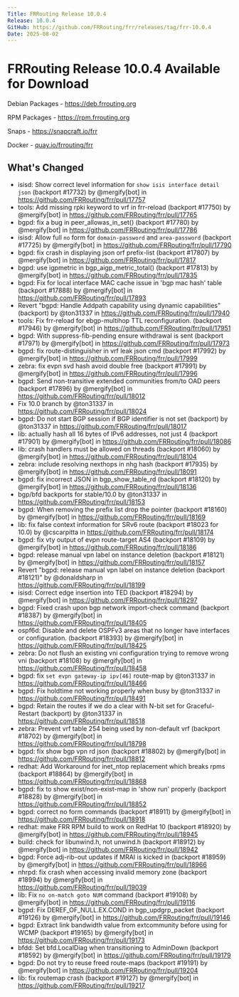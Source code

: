 ```yaml
---
Title: FRRouting Release 10.0.4
Release: 10.0.4
GitHub: https://github.com/FRRouting/frr/releases/tag/frr-10.0.4
Date: 2025-08-02
---
```


FRRouting Release 10.0.4 Available for Download
===============================================

Debian Packages - https://deb.frrouting.org

RPM Packages - https://rpm.frrouting.org

Snaps - https://snapcraft.io/frr

Docker - [quay.io/frrouting/frr](https://quay.io/repository/frrouting/frr/manifest/sha256:cfcc88edb6ae95ef87589c87d26f7f0343ffbb79b6a2dafa9357f807ab81bb06)

## What's Changed

* isisd: Show correct level information for `show isis interface detail json` (backport #17732) by @mergify[bot] in https://github.com/FRRouting/frr/pull/17757
* tools: Add missing rpki keyword to vrf in frr-reload (backport #17750) by @mergify[bot] in https://github.com/FRRouting/frr/pull/17765
* bgpd: fix a bug in peer_allowas_in_set() (backport #17780) by @mergify[bot] in https://github.com/FRRouting/frr/pull/17786
* isisd: Allow full `no` form for `domain-password` and `area-password` (backport #17725) by @mergify[bot] in https://github.com/FRRouting/frr/pull/17790
* bgpd: fix crash in displaying json orf prefix-list (backport #17807) by @mergify[bot] in https://github.com/FRRouting/frr/pull/17817
* bgpd: use igpmetric in bgp_aigp_metric_total() (backport #17813) by @mergify[bot] in https://github.com/FRRouting/frr/pull/17835
* bgpd: Fix for local interface MAC cache issue in 'bgp mac hash' table (backport #17888) by @mergify[bot] in https://github.com/FRRouting/frr/pull/17893
* Revert "bgpd: Handle Addpath capability using dynamic capabilities" (backport) by @ton31337 in https://github.com/FRRouting/frr/pull/17940
* tools: Fix frr-reload for ebgp-multihop TTL reconfiguration. (backport #17946) by @mergify[bot] in https://github.com/FRRouting/frr/pull/17951
* bgpd: With suppress-fib-pending ensure withdrawal is sent (backport #17971) by @mergify[bot] in https://github.com/FRRouting/frr/pull/17973
* bgpd: fix route-distinguisher in vrf leak json cmd (backport #17992) by @mergify[bot] in https://github.com/FRRouting/frr/pull/17999
* zebra: fix evpn svd hash avoid double free (backport #17991) by @mergify[bot] in https://github.com/FRRouting/frr/pull/17996
* bgpd: Send non-transitive extended communities from/to OAD peers (backport #17896) by @mergify[bot] in https://github.com/FRRouting/frr/pull/18012
* Fix 10.0 branch by @ton31337 in https://github.com/FRRouting/frr/pull/18024
* bgpd: Do not start BGP session if BGP identifier is not set (backport) by @ton31337 in https://github.com/FRRouting/frr/pull/18017
* lib: actually hash all 16 bytes of IPv6 addresses, not just 4 (backport #17901) by @mergify[bot] in https://github.com/FRRouting/frr/pull/18086
* lib: crash handlers must be allowed on threads (backport #18060) by @mergify[bot] in https://github.com/FRRouting/frr/pull/18104
* zebra: include resolving nexthops in nhg hash (backport #17935) by @mergify[bot] in https://github.com/FRRouting/frr/pull/18091
* bgpd: fix incorrect JSON in bgp_show_table_rd (backport #18120) by @mergify[bot] in https://github.com/FRRouting/frr/pull/18136
* bgp/bfd backports for stable/10.0 by @ton31337 in https://github.com/FRRouting/frr/pull/18153
* bgpd: When removing the prefix list drop the pointer (backport #18160) by @mergify[bot] in https://github.com/FRRouting/frr/pull/18169
* lib: fix false context information for SRv6 route (backport #18023 for 10.0)  by @cscarpitta in https://github.com/FRRouting/frr/pull/18174
* bgpd: fix vty output of evpn route-target AS4 (backport #18109) by @mergify[bot] in https://github.com/FRRouting/frr/pull/18186
* bgpd: release manual vpn label on instance deletion (backport #18121) by @mergify[bot] in https://github.com/FRRouting/frr/pull/18157
* Revert "bgpd: release manual vpn label on instance deletion (backport #18121)" by @donaldsharp in https://github.com/FRRouting/frr/pull/18199
* isisd: Correct edge insertion into TED (backport #18294) by @mergify[bot] in https://github.com/FRRouting/frr/pull/18297
* bgpd: Fixed crash upon bgp network import-check command (backport #18387) by @mergify[bot] in https://github.com/FRRouting/frr/pull/18405
* ospf6d: Disable and delete OSPFv3 areas that no longer have interfaces or configuration. (backport #18393) by @mergify[bot] in https://github.com/FRRouting/frr/pull/18425
* zebra: Do not flush an existing vni configuration trying to remove wrong vni (backport #18108) by @mergify[bot] in https://github.com/FRRouting/frr/pull/18458
* bgpd: fix `set evpn gateway-ip ipv[46]` route-map by @ton31337 in https://github.com/FRRouting/frr/pull/18466
* bgpd: Fix holdtime not working properly when busy by @ton31337 in https://github.com/FRRouting/frr/pull/18491
* bgpd: Retain the routes if we do a clear with N-bit set for Graceful-Restart (backport) by @ton31337 in https://github.com/FRRouting/frr/pull/18518
* zebra: Prevent vrf table 254 being used by non-default vrf (backport #18702) by @mergify[bot] in https://github.com/FRRouting/frr/pull/18798
* bgpd: fix show bgp vpn rd json (backport #18802) by @mergify[bot] in https://github.com/FRRouting/frr/pull/18812
* redhat: Add Workaround for inet_ntop replacement which breaks rpms (backport #18864) by @mergify[bot] in https://github.com/FRRouting/frr/pull/18868
* bgpd: fix to show exist/non-exist-map in 'show run' properly (backport #18828) by @mergify[bot] in https://github.com/FRRouting/frr/pull/18852
* bgpd: correct no form commands (backport #18911) by @mergify[bot] in https://github.com/FRRouting/frr/pull/18918
* redhat: make FRR RPM build to work on RedHat 10 (backport #18920) by @mergify[bot] in https://github.com/FRRouting/frr/pull/18945
* build: check for libunwind.h, not unwind.h (backport #18912) by @mergify[bot] in https://github.com/FRRouting/frr/pull/18942
* bgpd: Force adj-rib-out updates if MRAI is kicked in (backport #18959) by @mergify[bot] in https://github.com/FRRouting/frr/pull/18966
* nhrpd: fix crash when accessing invalid memory zone (backport #18994) by @mergify[bot] in https://github.com/FRRouting/frr/pull/19039
* lib: Fix `no on-match goto NUM` command (backport #19108) by @mergify[bot] in https://github.com/FRRouting/frr/pull/19116
* bgpd: Fix DEREF_OF_NULL.EX.COND in bgp_updgrp_packet (backport #19126) by @mergify[bot] in https://github.com/FRRouting/frr/pull/19146
* bgpd: Extract link bandwidth value from extcommunity before using for WCMP (backport #19165) by @mergify[bot] in https://github.com/FRRouting/frr/pull/19173
* bfdd: Set bfd.LocalDiag when transitioning to AdminDown (backport #18592) by @mergify[bot] in https://github.com/FRRouting/frr/pull/19179
* bgpd: Do not try to reuse freed route-maps (backport #19191) by @mergify[bot] in https://github.com/FRRouting/frr/pull/19204
* lib: fix routemap crash (backport #19127) by @mergify[bot] in https://github.com/FRRouting/frr/pull/19217
